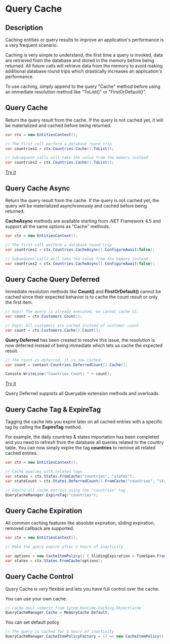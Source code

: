 # Query Cache

## Description

Caching entities or query results to improve an application's performance is a very frequent scenario.

Caching is very simple to understand, the first time a query is invoked, data are retrieved from the database and stored in the memory before being returned. All future calls will retrieve data from the memory to avoid making additional database round trips which drastically increases an application's performance.

To use caching, simply append to the query "Cache" method before using an immediate resolution method like "ToList()" or "FirstOrDefault()".

## Query Cache

Return the query result from the cache. If the query is not cached yet, it will be materialized and cached before being returned.

```csharp
var ctx = new EntitiesContext();

// The first call perform a database round trip
var countries1 = ctx.Countries.Cache().ToList();

// Subsequent calls will take the value from the memory instead
var countries2 = ctx.Countries.Cache().ToList();
```

[Try it](https://dotnetfiddle.net/lXIiex)

## Query Cache Async

Return the query result from the cache. If the query is not cached yet, the query will be materialized asynchronously and cached before being returned.

**CacheAsync** methods are available starting from .NET Framework 4.5 and support all the same options as "Cache" methods.

```csharp
var ctx = new EntitiesContext();

// The first call perform a database round trip
var countries1 = ctx.Countries.CacheAsync().ConfigureAwait(false);

// Subsequent calls will take the value from the memory instead
var countries2 = ctx.Countries.CacheAsync().ConfigureAwait(false);
```

## Query Cache Query Deferred

Immediate resolution methods like **Count()** and **FirstOrDefault()** cannot be cached since their expected behavior is to cache the count result or only the first item.

```csharp
// Oops! The query is already executed, we cannot cache it.
var count = ctx.Customers.Count();

// Oops! All customers are cached instead of customer count.
var count = ctx.Customers.Cache().Count();
```

**Query Deferred** has been created to resolve this issue, the resolution is now deferred instead of being immediate which lets us cache the expected result.

```csharp
// The count is deferred, it is now cached.
var count = context.Countries.DeferredCount().Cache();

Console.WriteLine("Countries Count: " + count);
```
[Try it](https://dotnetfiddle.net/ouZ2wI)

Query Deferred supports all Queryable extension methods and overloads.

## Query Cache Tag & ExpireTag

Tagging the cache lets you expire later on all cached entries with a specific tag by calling the **ExpireTag** method.

For example, the daily countries & states importation has been completed and you need to refresh from the database all queries related to the country table. You can now simply expire the tag **countries** to remove all related cached entries.

```csharp
var ctx = new EntitiesContext();

// Cache queries with related tags
var states = ctx.States.FromCache("countries", "states");
var stateCount = ctx.States.DeferredCount().FromCache("countries", "states", "stats");

// Expire all cache entries using the "countries" tag
QueryCacheManager.ExpireTag("countries");
```

## Query Cache Expiration

All common caching features like absolute expiration, sliding expiration, removed callback are supported.

```csharp
var ctx = new EntitiesContext();

// Make the query expire after 2 hours of inactivity

var options = new CacheItemPolicy() { SlidingExpiration = TimeSpan.FromHours(2)};
var states = ctx.States.FromCache(options);
```

## Query Cache Control

Query Cache is very flexible and lets you have full control over the cache.

You can use your own cache:

```csharp
// Cache must inherit from Sytem.Runtime.Caching.ObjectCache
QueryCacheManager.Cache = MemoryCache.Default;
```

You can set default policy

```csharp
// The query is cached for 2 hours of inactivity
QueryCacheManager.CacheItemPolicyFactory = () => new CacheItemPolicy() { SlidingExpiration = TimeSpan.FromHours(2) };
```
